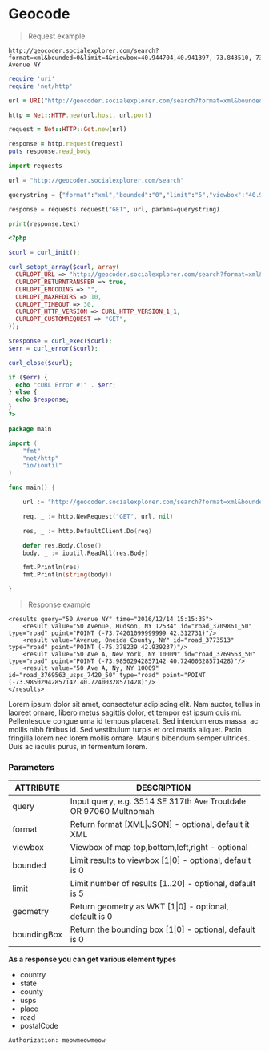 # Geocode

> Request example

```shell
http://geocoder.socialexplorer.com/search?format=xml&bounded=0&limit=4&viewbox=40.944704,40.941397,-73.843510,-73.84024&boundingBox=0&geometry=0&query=50 Avenue NY
```

```ruby
require 'uri'
require 'net/http'

url = URI("http://geocoder.socialexplorer.com/search?format=xml&bounded=0&limit=5&viewbox=40.944704%2C40.941397%2C-73.843510%2C-73.84024&boundingBox=0&geometry=0&query=50AvenueNY")

http = Net::HTTP.new(url.host, url.port)

request = Net::HTTP::Get.new(url)

response = http.request(request)
puts response.read_body
```

```python
import requests

url = "http://geocoder.socialexplorer.com/search"

querystring = {"format":"xml","bounded":"0","limit":"5","viewbox":"40.944704,40.941397,-73.843510,-73.84024","boundingBox":"0","geometry":"0","query":"50AvenueNY"}

response = requests.request("GET", url, params=querystring)

print(response.text)
```


```php
<?php

$curl = curl_init();

curl_setopt_array($curl, array(
  CURLOPT_URL => "http://geocoder.socialexplorer.com/search?format=xml&bounded=0&limit=5&viewbox=40.944704%2C40.941397%2C-73.843510%2C-73.84024&boundingBox=0&geometry=0&query=50AvenueNY",
  CURLOPT_RETURNTRANSFER => true,
  CURLOPT_ENCODING => "",
  CURLOPT_MAXREDIRS => 10,
  CURLOPT_TIMEOUT => 30,
  CURLOPT_HTTP_VERSION => CURL_HTTP_VERSION_1_1,
  CURLOPT_CUSTOMREQUEST => "GET",
));

$response = curl_exec($curl);
$err = curl_error($curl);

curl_close($curl);

if ($err) {
  echo "cURL Error #:" . $err;
} else {
  echo $response;
}
?>
```

```go
package main

import (
    "fmt"
    "net/http"
    "io/ioutil"
)

func main() {

    url := "http://geocoder.socialexplorer.com/search?format=xml&bounded=0&limit=5&viewbox=40.944704%2C40.941397%2C-73.843510%2C-73.84024&boundingBox=0&geometry=0&query=50AvenueNY"

    req, _ := http.NewRequest("GET", url, nil)

    res, _ := http.DefaultClient.Do(req)

    defer res.Body.Close()
    body, _ := ioutil.ReadAll(res.Body)

    fmt.Println(res)
    fmt.Println(string(body))

}
```

> Response example

```
<results query="50 Avenue NY" time="2016/12/14 15:15:35">
    <result value="50 Avenue, Hudson, NY 12534" id="road_3709861_50" type="road" point="POINT (-73.74201099999999 42.312731)"/>
    <result value="Avenue, Oneida County, NY" id="road_3773513" type="road" point="POINT (-75.378239 42.939237)"/>
    <result value="50 Ave A, New York, NY 10009" id="road_3769563_50" type="road" point="POINT (-73.98502942857142 40.72400328571428)"/>
    <result value="50 Ave A, Ny, NY 10009" id="road_3769563_usps_7420_50" type="road" point="POINT (-73.98502942857142 40.72400328571428)"/>
</results>
```

Lorem ipsum dolor sit amet, consectetur adipiscing elit. Nam auctor, tellus in laoreet ornare, libero metus sagittis dolor, et tempor est ipsum quis mi. Pellentesque congue urna id tempus placerat. Sed interdum eros massa, ac mollis nibh finibus id. Sed vestibulum turpis et orci mattis aliquet. Proin fringilla lorem nec lorem mollis ornare. Mauris bibendum semper ultrices. Duis ac iaculis purus, in fermentum lorem.

### Parameters


| ATTRIBUTE   | DESCRIPTION                                                      |
|-------------|------------------------------------------------------------------|
| query       | Input query, e.g. 3514 SE 317th Ave Troutdale OR 97060 Multnomah |
| format      | Return format [XML&#124;JSON] - optional, default it XML              |
| viewbox     | Viewbox of map top,bottom,left,right - optional                  |
| bounded     | Limit results to viewbox [1&#124;0] - optional, default is 0          |
| limit       | Limit number of results [1..20] - optional, default is 5         |
| geometry    | Return geometry as WKT [1&#124;0] - optional, default is 0            |
| boundingBox | Return the bounding box [1&#124;0] - optional, default is 0           |


**As a response you can get various element types**

* country
* state
* county
* usps
* place
* road
* postalCode

`Authorization: meowmeowmeow`